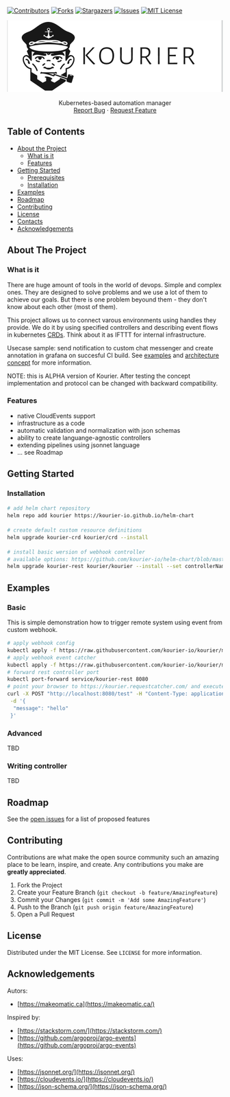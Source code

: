 <!-- PROJECT SHIELDS -->
[![Contributors][contributors-shield]][contributors-url]
[![Forks][forks-shield]][forks-url]
[![Stargazers][stars-shield]][stars-url]
[![Issues][issues-shield]][issues-url]
[![MIT License][license-shield]][license-url]

<!-- in further:
https://shields.io/category/build

 -->

<p align="center">
    <img src="doc/logo.png" alt="Logo">
  <p align="center">
    Kubernetes-based automation manager
    <br />
    <a href="https://github.com/kourier-io/kourier/issues">Report Bug</a>
    ·
    <a href="https://github.com/kourier-io/kourier/issues">Request Feature</a>
  </p>
</p>



<!-- TABLE OF CONTENTS -->
## Table of Contents

* [About the Project](#about-the-project)
  * [What is it](#what-is-it)
  * [Features](#features)
* [Getting Started](#getting-started)
  * [Prerequisites](#prerequisites)
  * [Installation](#installation)
* [Examples](#examples)
* [Roadmap](#roadmap)
* [Contributing](#contributing)
* [License](#license)
* [Contacts](#contacts)
* [Acknowledgements](#acknowledgements)



## About The Project

### What is it
There are huge amount of tools in the world of devops. Simple and complex ones. They are designed to solve problems and we use a lot of them to achieve our goals. But there is one problem beyound them - they don't know about each other (most of them).

This project allows us to connect varous environments using handles they provide. We do it by using specified controllers and describing event flows in kubernetes [CRDs](https://kubernetes.io/docs/concepts/extend-kubernetes/api-extension/custom-resources/). Think about it as IFTTT for internal infrastructure.

Usecase sample: send notification to custom chat messenger and create annotation in grafana on succesful CI build. See [examples](#examples) and [architecture concept](doc/architecture.md) for more information.

NOTE: this is ALPHA version of Kourier. After testing the concept implementation and protocol can be changed with backward compatibility.

### Features
- native CloudEvents support
- infrastructure as a code
- automatic validation and normalization with json schemas
- ability to create languange-agnostic controllers
- extending pipelines using jsonnet language
- ... see Roadmap

## Getting Started

### Installation
 
```sh
# add helm chart repository
helm repo add kourier https://kourier-io.github.io/helm-chart

# create default custom resource definitions
helm upgrade kourier-crd kourier/crd --install

# install basic wersion of webhook controller
# available options: https://github.com/kourier-io/helm-chart/blob/master/kourier/values.yaml
helm upgrade kourier-rest kourier/kourier --install --set controllerName=rest,service.enabled=true,image.repository=kourier/rest-controller
```


## Examples

### Basic
This is simple demonstration how to trigger remote system using event from custom webhook.
```sh
# apply webhook config
kubectl apply -f https://raw.githubusercontent.com/kourier-io/kourier/master/examples/basic/webhook.yml
# apply webhook event catcher
kubectl apply -f https://raw.githubusercontent.com/kourier-io/kourier/master/examples/basic/request.yml
# forward rest controller port
kubectl port-forward service/kourier-rest 8080
# point your browser to https://kourier.requestcatcher.com/ and execute:
curl -X POST "http://localhost:8080/test" -H "Content-Type: application/json" \
 -d '{
  "message": "hello"
 }'
```

### Advanced
TBD

### Writing controller
TBD

## Roadmap

See the [open issues](https://github.com/kourier-io/kourier/labels/enhancement) for a list of proposed features


## Contributing

Contributions are what make the open source community such an amazing place to be learn, inspire, and create. Any contributions you make are **greatly appreciated**.

1. Fork the Project
2. Create your Feature Branch (`git checkout -b feature/AmazingFeature`)
3. Commit your Changes (`git commit -m 'Add some AmazingFeature'`)
4. Push to the Branch (`git push origin feature/AmazingFeature`)
5. Open a Pull Request



## License

Distributed under the MIT License. See `LICENSE` for more information.


## Acknowledgements
Autors:
* [https://makeomatic.ca](https://makeomatic.ca/)

Inspired by:
* [https://stackstorm.com/](https://stackstorm.com/)
* [https://github.com/argoproj/argo-events](https://github.com/argoproj/argo-events)

Uses:
* [https://jsonnet.org/](https://jsonnet.org/)
* [https://cloudevents.io/](https://cloudevents.io/)
* [https://json-schema.org/](https://json-schema.org/)


[contributors-shield]: https://img.shields.io/github/contributors/kourier-io/kourier.svg?style=flat-square
[contributors-url]: https://github.com/kourier-io/kourier/graphs/contributors
[forks-shield]: https://img.shields.io/github/forks/kourier-io/kourier.svg?style=flat-square
[forks-url]: https://github.com/kourier-io/kourier/network/members
[stars-shield]: https://img.shields.io/github/stars/kourier-io/kourier.svg?style=flat-square
[stars-url]: https://github.com/kourier-io/kourier/stargazers
[issues-shield]: https://img.shields.io/github/issues/kourier-io/kourier.svg?style=flat-square
[issues-url]: https://github.com/kourier-io/kourier/issues
[license-shield]: https://img.shields.io/github/license/kourier-io/kourier.svg?style=flat-square
[license-url]: https://github.com/kourier-io/kourier/blob/master/LICENSE

